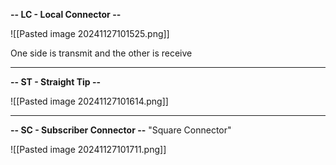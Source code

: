 **-- LC - Local Connector --**

![[Pasted image 20241127101525.png]]

One side is transmit and the other is receive

---
**-- ST - Straight Tip --**

![[Pasted image 20241127101614.png]]

---
**-- SC - Subscriber Connector --**
"Square Connector"

![[Pasted image 20241127101711.png]]

